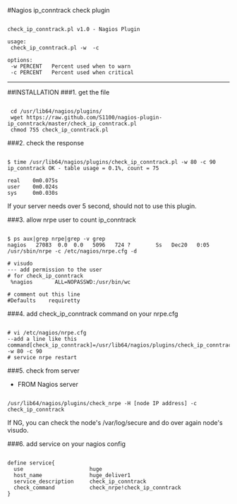 #Nagios ip_conntrack check plugin
<pre><code>
check_ip_conntrack.pl v1.0 - Nagios Plugin

usage:
 check_ip_conntrack.pl -w <warnlevel> -c <critlevel>

options:
 -w PERCENT   Percent used when to warn
 -c PERCENT   Percent used when critical
</code></pre>
* * *
##INSTALLATION
###1. get the file
<pre><code>
 cd /usr/lib64/nagios/plugins/
 wget https://raw.github.com/S1100/nagios-plugin-ip_conntrack/master/check_ip_conntrack.pl
 chmod 755 check_ip_conntrack.pl
</code></pre>
###2. check the response
<pre><code>
$ time /usr/lib64/nagios/plugins/check_ip_conntrack.pl -w 80 -c 90
ip_conntrack OK - table usage = 0.1%, count = 75

real    0m0.075s
user    0m0.024s
sys     0m0.030s
</code></pre>
If your server needs over 5 second, should not to use this plugin.

###3. allow nrpe user to count ip_conntrack
<pre><code>
$ ps aux|grep nrpe|grep -v grep
nagios   27083  0.0  0.0   5096   724 ?        Ss   Dec20   0:05 /usr/sbin/nrpe -c /etc/nagios/nrpe.cfg -d

# visudo
--- add permission to the user
# for check_ip_conntrack
 %nagios       ALL=NOPASSWD:/usr/bin/wc

# comment out this line
#Defaults    requiretty
</code></pre>
###4. add check_ip_conntrack command on your nrpe.cfg
<pre><code>
# vi /etc/nagios/nrpe.cfg
--add a line like this
command[check_ip_conntrack]=/usr/lib64/nagios/plugins/check_ip_conntrack.pl -w 80 -c 90
# service nrpe restart
</code></pre>
###5. check from server
* FROM Nagios server
<pre><code>
/usr/lib64/nagios/plugins/check_nrpe -H [node IP address] -c check_ip_conntrack
</code></pre>
If NG, you can check the node's /var/log/secure and do over again node's visudo.

###6. add service on your nagios config
<pre><code>
define service{
  use                     huge
  host_name               huge_deliver1
  service_description     check_ip_conntrack
  check_command           check_nrpe!check_ip_conntrack
}
</code></pre>
